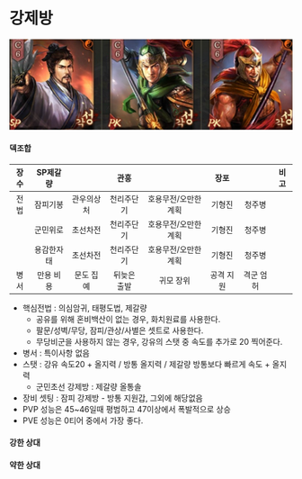 # 강제방

![img](./../05.img/북벌창.png)

#### 덱조합

장수|SP제갈량||관흥||장포||비고|
|:---:|:---:|:----:|:---:|:----:|:---:|:----:|:----:|
|전법|잠피기봉|관우의상처|천리주단기|호용무전/오만한계획|기형진|청주병|
||군민위로|초선차전|천리주단기|호용무전/오만한계획|기형진|청주병|
||용감한자태|초선차전|천리주단기|호용무전/오만한계획|기형진|청주병|
|병서|만용 비용|문도 집예|뒤늦은 출발 |귀모 장위|공격 지원|격군 엄허|

* 핵심전법 : 의심암귀, 태평도법, 제갈량
    * 공유를 위해 혼비백산이 없는 경우, 화치원료를 사용한다.
    * 팔문/성벽/무당, 잠피/관상/사별은 셋트로 사용한다.
    * 무당비군을 사용하지 않는 경우, 강유의 스탯 중 속도를 추가로 20 찍어준다.
* 병서 : 특이사항 없음
* 스탯 : 강유 속도20 + 올지력 / 방통 올지력 / 제갈량 방통보다 빠르게 속도 + 올지력
    * 군민초선 강제방 : 제갈량 올통솔
* 장비 셋팅 : 잠피 강제방 - 방통 지원갑, 그외에 해당없음
* PVP 성능은 45~46일때 평범하고 47이상에서 폭발적으로 상승
* PVE 성능은 0티어 중에서 가장 좋다.

#### 강한 상대

#### 약한 상대
